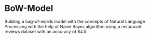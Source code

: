 # BoW-Model
Building a bag-of-words model with the concepts of Natural Language Processing with the help of Naive Bayes algorithm using a restaurant reviews dataset with an accuracy of 64.5
